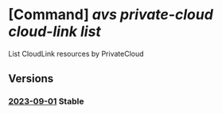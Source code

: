 # [Command] _avs private-cloud cloud-link list_

List CloudLink resources by PrivateCloud

## Versions

### [2023-09-01](/Resources/mgmt-plane/L3N1YnNjcmlwdGlvbnMve30vcmVzb3VyY2Vncm91cHMve30vcHJvdmlkZXJzL21pY3Jvc29mdC5hdnMvcHJpdmF0ZWNsb3Vkcy97fS9jbG91ZGxpbmtz/2023-09-01.xml) **Stable**

<!-- mgmt-plane /subscriptions/{}/resourcegroups/{}/providers/microsoft.avs/privateclouds/{}/cloudlinks 2023-09-01 -->
